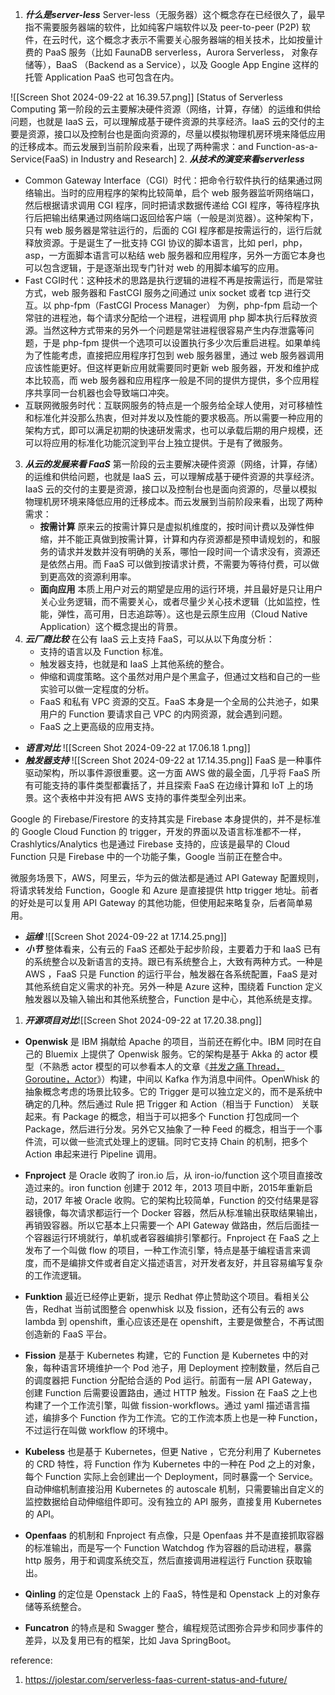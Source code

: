1. ***什么是server-less***
	Server-less（无服务器）这个概念存在已经很久了，最早指不需要服务器端的软件，比如纯客户端软件以及 peer-to-peer (P2P) 软件，在云时代，这个概念才表示不需要关心服务器端的相关技术，比如按量计费的 PaaS 服务（比如 FaunaDB serverless，Aurora Serverless， 对象存储等），BaaS （Backend as a Service），以及 Google App Engine 这样的托管 Application PaaS 也可包含在内。

![[Screen Shot 2024-09-22 at 16.39.57.png]]
[Status of Serverless Computing 第一阶段的云主要解决硬件资源（网络，计算，存储）的运维和供给问题，也就是 IaaS 云，可以理解成基于硬件资源的共享经济。IaaS 云的交付的主要是资源，接口以及控制台也是面向资源的，尽量以模拟物理机房环境来降低应用的迁移成本。而云发展到当前阶段来看，出现了两种需求：and Function-as-a-Service(FaaS) in Industry and Research]
2. ***从技术的演变来看serverless***
- Common Gateway Interface（CGI）时代：把命令行软件执行的结果通过网络输出。当时的应用程序的架构比较简单，启个 web 服务器监听网络端口，然后根据请求调用 CGI 程序，同时把请求数据传递给 CGI 程序，等待程序执行后把输出结果通过网络端口返回给客户端（一般是浏览器）。这种架构下，只有 web 服务器是常驻运行的，后面的 CGI 程序都是按需运行的，运行后就释放资源。于是诞生了一批支持 CGI 协议的脚本语言，比如 perl，php，asp，一方面脚本语言可以粘结 web 服务器和应用程序，另外一方面它本身也可以包含逻辑，于是逐渐出现专门针对 web 的用脚本编写的应用。
- Fast CGI时代：这种技术的思路是执行逻辑的进程不再是按需运行，而是常驻方式，web 服务器和 FastCGI 服务之间通过 unix socket 或者 tcp 进行交互。以 php-fpm（FastCGI Process Manager） 为例，php-fpm 启动一个常驻的进程池，每个请求分配给一个进程，进程调用 php 脚本执行后释放资源。当然这种方式带来的另外一个问题是常驻进程很容易产生内存泄露等问题，于是 php-fpm 提供一个选项可以设置执行多少次后重启进程。如果单纯为了性能考虑，直接把应用程序打包到 web 服务器里，通过 web 服务器调用应该性能更好。但这样更新应用就需要同时更新 web 服务器，开发和维护成本比较高，而 web 服务器和应用程序一般是不同的提供方提供，多个应用程序共享同一台机器也会导致端口冲突。
- 互联网微服务时代：互联网服务的特点是一个服务给全球人使用，对可移植性和标准化并没那么热衷，但对并发以及性能的要求极高。所以需要一种应用的架构方式，即可以满足初期的快速研发需求，也可以承载后期的用户规模，还可以将应用的标准化功能沉淀到平台上独立提供。于是有了微服务。
3. ***从云的发展来看 FaaS***
	第一阶段的云主要解决硬件资源（网络，计算，存储）的运维和供给问题，也就是 IaaS 云，可以理解成基于硬件资源的共享经济。IaaS 云的交付的主要是资源，接口以及控制台也是面向资源的，尽量以模拟物理机房环境来降低应用的迁移成本。而云发展到当前阶段来看，出现了两种需求：
	- **按需计算** 原来云的按需计算只是虚拟机维度的，按时间计费以及弹性伸缩，并不能正真做到按需计算，计算和内存资源都是预申请规划的，和服务的请求并发数并没有明确的关系，哪怕一段时间一个请求没有，资源还是依然占用。而 FaaS 可以做到按请求计费，不需要为等待付费，可以做到更高效的资源利用率。
	- **面向应用** 本质上用户对云的期望是应用的运行环境，并且最好是只让用户关心业务逻辑，而不需要关心，或者尽量少关心技术逻辑（比如监控，性能，弹性，高可用，日志追踪等）。这也是云原生应用（Cloud Native Application）这个概念提出的背景。
4. ***云厂商比较***
	在公有 IaaS 云上支持 FaaS，可以从以下角度分析：
	- 支持的语言以及 Function 标准。
	- 触发器支持，也就是和 IaaS 上其他系统的整合。
	- 伸缩和调度策略。这个虽然对用户是个黑盒子，但通过文档和自己的一些实验可以做一定程度的分析。
	- FaaS 和私有 VPC 资源的交互。FaaS 本身是一个全局的公共池子，如果用户的 Function 要请求自己 VPC 的内网资源，就会遇到问题。
	- FaaS 之上更高级的应用支持。
 - ***语言对比***
![[Screen Shot 2024-09-22 at 17.06.18 1.png]]
- ***触发器支持***
![[Screen Shot 2024-09-22 at 17.14.35.png]]
FaaS 是一种事件驱动架构，所以事件源很重要。这一方面 AWS 做的最全面，几乎将 FaaS 所有可能支持的事件类型都囊括了，并且探索 FaaS 在边缘计算和 IoT 上的场景。这个表格中并没有把 AWS 支持的事件类型全列出来。

Google 的 Firebase/Firestore 的支持其实是 Firebase 本身提供的，并不是标准的 Google Cloud Function 的 trigger，开发的界面以及语言标准都不一样，Crashlytics/Analytics 也是通过 Firebase 支持的，应该是最早的 Cloud Function 只是 Firebase 中的一个功能子集，Google 当前正在整合中。

微服务场景下，AWS，阿里云，华为云的做法都是通过 API Gateway 配置规则，将请求转发给 Function，Google 和 Azure 是直接提供 http trigger 地址。前者的好处是可以复用 API Gateway 的其他功能，但使用起来略复杂，后者简单易用。
- ***运维***
![[Screen Shot 2024-09-22 at 17.14.25.png]]
- ***小节***
	整体看来，公有云的 FaaS 还都处于起步阶段，主要着力于和 IaaS 已有的系统整合以及新语言的支持。跟已有系统整合上，大致有两种方式。一种是 AWS ，FaaS 只是 Function 的运行平台，触发器在各系统配置，FaaS 是对其他系统自定义需求的补充。另外一种是 Azure 这种，围绕着 Function 定义触发器以及输入输出和其他系统整合，Function 是中心，其他系统是支撑。
1. ***开源项目对比***![[Screen Shot 2024-09-22 at 17.20.38.png]]
- **Openwisk** 是 IBM 捐献给 Apache 的项目，当前还在孵化中。IBM 同时在自己的 Bluemix 上提供了 Openwisk 服务。它的架构是基于 Akka 的 actor 模型（不熟悉 actor 模型的可以参看本人的文章《[并发之痛 Thread，Goroutine，Actor](https://jolestar.com/parallel-programming-model-thread-goroutine-actor/)》）构建，中间以 Kafka 作为消息中间件。OpenWhisk 的抽象概念考虑的场景比较多。它的 Trigger 是可以独立定义的，而不是系统中确定的几种。然后通过 Rule 把 Trigger 和 Action（相当于 Function） 关联起来。有 Package 的概念，相当于可以把多个 Function 打包成同一个 Package，然后进行分发。另外它又抽象了一种 Feed 的概念，相当于一个事件流，可以做一些流式处理上的逻辑。同时它支持 Chain 的机制，把多个 Action 串起来进行 Pipeline 调用。

- **Fnproject** 是 Oracle 收购了 iron.io 后，从 iron-io/function 这个项目直接改造过来的。iron function 创建于 2012 年，2013 项目中断，2015年重新启动，2017 年被 Oracle 收购。它的架构比较简单，Function 的交付结果是容器镜像，每次请求都运行一个 Docker 容器，然后从标准输出获取结果输出，再销毁容器。所以它基本上只需要一个 API Gateway 做路由，然后后面挂一个容器运行环境就行，单机或者容器编排引擎都行。Fnproject 在 FaaS 之上发布了一个叫做 flow 的项目，一种工作流引擎，特点是基于编程语言来调度，而不是编排文件或者自定义描述语言，对开发者友好，并且容易编写复杂的工作流逻辑。

- **Funktion** 最近已经停止更新，提示 Redhat 停止赞助这个项目。看相关公告，Redhat 当前试图整合 openwhisk 以及 fission，还有公有云的 aws lambda 到 openshift，重心应该还是在 openshift，主要是做整合，不再试图创造新的 FaaS 平台。

- **Fission** 是基于 Kubernetes 构建，它的 Function 是 Kubernetes 中的对象，每种语言环境维护一个 Pod 池子，用 Deployment 控制数量，然后自己的调度器把 Function 分配给合适的 Pod 运行。前面有一层 API Gateway，创建 Function 后需要设置路由，通过 HTTP 触发。Fission 在 FaaS 之上也构建了一个工作流引擎，叫做 fission-workflows。通过 yaml 描述语言描述，编排多个 Function 作为工作流。它的工作流本质上也是一种 Function，不过运行在叫做 workflow 的环境中。

- **Kubeless** 也是基于 Kubernetes，但更 Native ，它充分利用了 Kubernetes 的 CRD 特性，将 Function 作为 Kubernetes 中的一种在 Pod 之上的对象，每个 Function 实际上会创建出一个 Deployment，同时暴露一个 Service。自动伸缩机制直接沿用 Kubernetes 的 autoscale 机制，只需要输出自定义的监控数据给自动伸缩组件即可。没有独立的 API 服务，直接复用 Kubernetes 的 API。

- **Openfaas** 的机制和 Fnproject 有点像，只是 Openfaas 并不是直接抓取容器的标准输出，而是写一个 Function Watchdog 作为容器的启动进程，暴露 http 服务，用于和调度系统交互，然后直接调用进程运行 Function 获取输出。

- **Qinling** 的定位是 Openstack 上的 FaaS，特性是和 Openstack 上的对象存储等系统整合。

- **Funcatron** 的特点是和 Swagger 整合，编程规范试图弥合异步和同步事件的差异，以及复用已有的框架，比如 Java SpringBoot。

reference:
1. https://jolestar.com/serverless-faas-current-status-and-future/